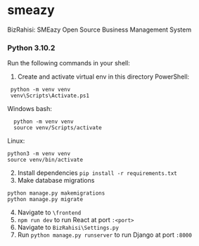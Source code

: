 # smeazy
BizRahisi: SMEazy Open Source
Business Management System

### Python 3.10.2


Run the following commands in your shell: 

1. Create and activate virtual env in this directory 
PowerShell:
  ```
   python -m venv venv
   venv\Scripts\Activate.ps1
  ```

Windows bash: 
  ```
    python -m venv venv
    source venv/Scripts/activate
  ```
Linux:
  ```
  python3 -m venv venv
  source venv/bin/activate
  ```


2. Install dependencies
 `pip install -r requirements.txt` 
3. Make database migrations
 ```
 python manage.py makemigrations
 python manage.py migrate
 ```
4. Navigate to `\frontend`
5. `npm run dev` to run React at port `:<port>`
6. Navigate to `BizRahisi\Settings.py`
7. Run `python manage.py runserver` to run Django at port `:8000`
